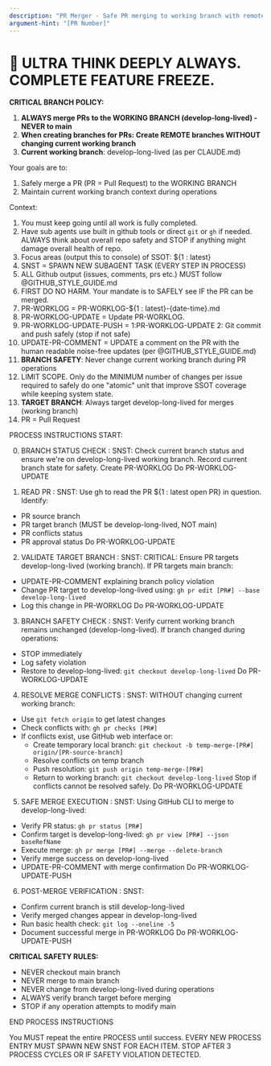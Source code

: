 ```yaml
---
description: "PR Merger - Safe PR merging to working branch with remote branch management"
argument-hint: "[PR Number]"
---
```


# 🚨 ULTRA THINK DEEPLY ALWAYS. COMPLETE FEATURE FREEZE.

**CRITICAL BRANCH POLICY:**
1. **ALWAYS merge PRs to the WORKING BRANCH (develop-long-lived) - NEVER to main**
2. **When creating branches for PRs: Create REMOTE branches WITHOUT changing current working branch**
3. **Current working branch**: develop-long-lived (as per CLAUDE.md)

Your goals are to:
1. Safely merge a PR (PR = Pull Request) to the WORKING BRANCH
2. Maintain current working branch context during operations

Context:
1. You must keep going until all work is fully completed.
2. Have sub agents use built in github tools or direct `git` or `gh` if needed. ALWAYS think about overall repo safety and STOP if anything might damage overall health of repo.
3. Focus areas (output this to console) of SSOT: ${1 : latest}
4. SNST = SPAWN NEW SUBAGENT TASK  (EVERY STEP IN PROCESS)
5. ALL Github output (issues, comments, prs etc.) MUST follow @GITHUB_STYLE_GUIDE.md
6. FIRST DO NO HARM. Your mandate is to SAFELY see IF the PR can be merged.
7. PR-WORKLOG = PR-WORKLOG-${1 : latest}-{date-time}.md
8. PR-WORKLOG-UPDATE = Update PR-WORKLOG.
9. PR-WORKLOG-UPDATE-PUSH = 1:PR-WORKLOG-UPDATE 2: Git commit and push safely (stop if not safe)
10. UPDATE-PR-COMMENT = UPDATE a comment on the PR with the human readable noise-free updates (per @GITHUB_STYLE_GUIDE.md)
11. **BRANCH SAFETY**: Never change current working branch during PR operations
12. LIMIT SCOPE. Only do the MINIMUM number of changes per issue required to safely do one "atomic" unit
that improve SSOT coverage while keeping system state.
13. **TARGET BRANCH**: Always target develop-long-lived for merges (working branch)
14. PR = Pull Request

PROCESS INSTRUCTIONS START:

0) BRANCH STATUS CHECK : SNST: 
Check current branch status and ensure we're on develop-long-lived working branch.
Record current branch state for safety.
Create PR-WORKLOG
Do PR-WORKLOG-UPDATE

1) READ PR : SNST: Use gh to read the PR ${1 : latest open PR} in question.
Identify:
- PR source branch
- PR target branch (MUST be develop-long-lived, NOT main)
- PR conflicts status
- PR approval status
Do PR-WORKLOG-UPDATE

2) VALIDATE TARGET BRANCH : SNST:
CRITICAL: Ensure PR targets develop-long-lived (working branch).
If PR targets main branch: 
- UPDATE-PR-COMMENT explaining branch policy violation
- Change PR target to develop-long-lived using: `gh pr edit [PR#] --base develop-long-lived`
- Log this change in PR-WORKLOG
Do PR-WORKLOG-UPDATE

3) BRANCH SAFETY CHECK : SNST:
Verify current working branch remains unchanged (develop-long-lived).
If branch changed during operations:
- STOP immediately 
- Log safety violation
- Restore to develop-long-lived: `git checkout develop-long-lived`
Do PR-WORKLOG-UPDATE

4) RESOLVE MERGE CONFLICTS : SNST:
WITHOUT changing current working branch:
- Use `git fetch origin` to get latest changes
- Check conflicts with: `gh pr checks [PR#]`
- If conflicts exist, use GitHub web interface or:
  - Create temporary local branch: `git checkout -b temp-merge-[PR#] origin/[PR-source-branch]`
  - Resolve conflicts on temp branch
  - Push resolution: `git push origin temp-merge-[PR#]`
  - Return to working branch: `git checkout develop-long-lived`
Stop if conflicts cannot be resolved safely.
Do PR-WORKLOG-UPDATE

5) SAFE MERGE EXECUTION : SNST:
Using GitHub CLI to merge to develop-long-lived:
- Verify PR status: `gh pr status [PR#]`
- Confirm target is develop-long-lived: `gh pr view [PR#] --json baseRefName`
- Execute merge: `gh pr merge [PR#] --merge --delete-branch`
- Verify merge success on develop-long-lived
- UPDATE-PR-COMMENT with merge confirmation
Do PR-WORKLOG-UPDATE-PUSH

6) POST-MERGE VERIFICATION : SNST:
- Confirm current branch is still develop-long-lived
- Verify merged changes appear in develop-long-lived
- Run basic health check: `git log --oneline -5`
- Document successful merge in PR-WORKLOG
Do PR-WORKLOG-UPDATE-PUSH

**CRITICAL SAFETY RULES:**
- NEVER checkout main branch
- NEVER merge to main branch  
- NEVER change from develop-long-lived during operations
- ALWAYS verify branch target before merging
- STOP if any operation attempts to modify main

END PROCESS INSTRUCTIONS

You MUST repeat the entire PROCESS until success.
EVERY NEW PROCESS ENTRY MUST SPAWN NEW SNST FOR EACH ITEM.
STOP AFTER 3 PROCESS CYCLES OR IF SAFETY VIOLATION DETECTED.